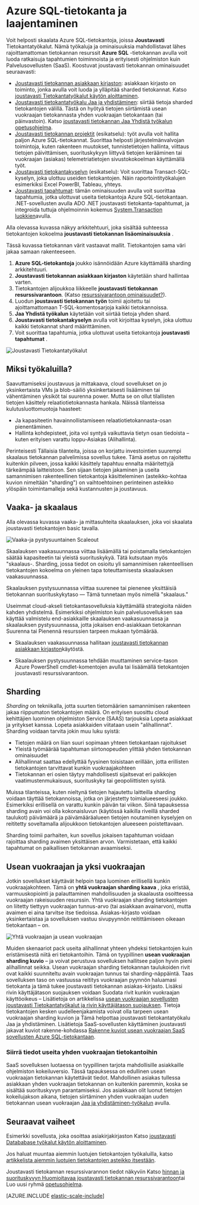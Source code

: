<properties
    pageTitle="Skaalauksen ulos Azure SQL-tietokannan | Microsoft Azure"
    description="Service (SaaS) kehittäjät ohjelmiston voit helposti luoda joustavasti, skaalattava tietokantojen näillä työkaluilla pilveen"
    services="sql-database"
    documentationCenter=""
    manager="jhubbard"
    authors="ddove"
    editor=""/>

<tags
    ms.service="sql-database"
    ms.workload="sql-database"
    ms.tgt_pltfrm="na"
    ms.devlang="na"
    ms.topic="article"
    ms.date="09/06/2016"
    ms.author="ddove"/>

# <a name="scaling-out-with-azure-sql-database"></a>Azure SQL-tietokanta ja laajentaminen

Voit helposti skaalata Azure SQL-tietokantoja, joissa **Joustavasti** Tietokantatyökalut. Nämä työkaluja ja ominaisuuksia mahdollistavat lähes rajoittamattoman tietokannan resurssit **Azure SQL** -tietokannan avulla voit luoda ratkaisuja tapahtumien toiminnoista ja erityisesti ohjelmiston kuin Palvelusovellusten (SaaS). Koostuvat joustavasti tietokannan ominaisuudet seuraavasti:

* [Joustavasti tietokannan asiakkaan kirjaston](sql-database-elastic-database-client-library.md): asiakkaan kirjasto on toiminto, jonka avulla voit luoda ja ylläpitää sharded tietokannat.  Katso [joustavasti Tietokantatyökalut käytön aloittaminen](sql-database-elastic-scale-get-started.md).
* [Joustavasti tietokantatyökalu Jaa ja yhdistäminen](sql-database-elastic-scale-overview-split-and-merge.md): siirtää tietoja sharded tietokantojen välillä. Tästä on hyötyä tietojen siirtämistä usean vuokraajan tietokannasta yhden vuokraajan tietokantaan (tai päinvastoin). Katso [joustavasti tietokannan Jaa Yhdistä työkalun opetusohjelma](sql-database-elastic-scale-configure-deploy-split-and-merge.md).
* [Joustavasti tietokannan projektit](sql-database-elastic-jobs-overview.md) (esikatselu): työt avulla voit hallita paljon Azure SQL-tietokannat. Suorittaa helposti järjestelmänvalvojan toimintoja, kuten rakenteen muutokset, tunnistetietojen hallinta, viittaus tietojen päivittämisen, suorituskykyyn liittyvä tietojen kerääminen tai vuokraajan (asiakas) telemetriatietojen sivustokokoelman käyttämällä työt.
* [Joustavasti tietokantakyselyn](sql-database-elastic-query-overview.md) (esikatselu): Voit suorittaa Transact-SQL-kyselyn, joka ulottuu useiden tietokantojen. Näin raportointityökalujen esimerkiksi Excel PowerBI, Tableau, yhteys.
* [Joustavasti tapahtumat](sql-database-elastic-transactions-overview.md): tämän ominaisuuden avulla voit suorittaa tapahtumia, jotka ulottuvat useita tietokantoja Azure SQL-tietokantaan. .NET-sovellusten avulla ADO .NET joustavasti tietokanta-tapahtumat, ja integroida tuttuja ohjelmoinnin kokemus [System.Transaction luokkien](https://msdn.microsoft.com/library/system.transactions.aspx)avulla.

Alla olevassa kuvassa näkyy arkkitehtuuri, joka sisältää suhteessa tietokantojen kokoelma **joustavasti tietokannan lisäominaisuuksia** .

Tässä kuvassa tietokannan värit vastaavat mallit. Tietokantojen sama väri jakaa samaan rakenteeseen.

1. **Azure SQL-tietokantoja** joukko isännöidään Azure käyttämällä sharding arkkitehtuuri.
2. **Joustavasti tietokannan asiakkaan kirjaston** käytetään shard hallintaa varten.
3. Tietokantojen alijoukkoa liikkeelle **joustavasti tietokannan resurssivarantoon**. (Katso [resurssivarantoon ominaisuudet?](sql-database-elastic-pool.md)).
4. Luodun **joustavasti tietokannan työn** toimii ajoitettu tai ajoittamattomaan T-SQL-komentosarjoja kaikki tietokannoissa.
5. **Jaa Yhdistä työkalun** käytetään voit siirtää tietoja yhden shard.
6. **Joustavasti tietokantakyselyn** avulla voit kirjoittaa kyselyn, joka ulottuu kaikki tietokannat shard määrittäminen.
7. Voit suorittaa tapahtumia, jotka ulottuvat useita tietokantoja **joustavasti tapahtumat** . 


![Joustavasti Tietokantatyökalut][1]


## <a name="why-use-the-tools"></a>Miksi työkaluilla?

Saavuttamiseksi joustavuus ja mittakaava, cloud sovellukset on jo yksinkertaista VMs ja blob-säiliö yksinkertaisesti lisääminen tai vähentäminen yksiköt tai suurenna power. Mutta se on ollut tilallisten tietojen käsittely relaatiotietokannasta hankala. Näissä tilanteissa kulutusluottomuotoja haasteet:

* Ja kapasiteetin havainnollistamiseen relaatiotietokannasta-osan pienentäminen.
* Hallinta kohdepisteet, joita voi syntyä vaikuttavia tietyn osan tiedoista – kuten erityisen varattu loppu-Asiakas (Alihallinta).

Perinteisesti Tällaisia tilanteita, joissa on korjattu investointien suurempi skaalaus tietokannan palvelimissa sovellus tukee. Tämä asetus on rajoitettu kuitenkin pilveen, jossa kaikki käsittely tapahtuu ennalta määritettyjä tärkeämpää laitteistoon. Sen sijaan tietojen jakaminen ja useita samannimisen rakenteellinen tietokantoja käsitteleminen (asteikko-kohtaa kuvion nimeltään "sharding") on vaihtoehtoinen perinteinen asteikko ylöspäin toimintamalleja sekä kustannusten ja joustavuus.

## <a name="horizontal-and-vertical-scaling"></a>Vaaka- ja skaalaus

Alla olevassa kuvassa vaaka- ja mittasuhteita skaalauksen, joka voi skaalata joustavasti tietokantojen basic tavalla.

![Vaaka-ja pystysuuntainen Scaleout][2]

Skaalauksen vaakasuunnassa viittaa lisäämällä tai poistamalla tietokantojen säätää kapasiteetin tai yleistä suorituskykyä. Tätä kutsutaan myös "skaalaus-. Sharding, jossa tiedot on osioitu yli samannimisen rakenteellisen tietokantojen kokoelma on yleinen tapa toteuttamisesta skaalauksen vaakasuunnassa.  

Skaalauksen pystysuunnassa viittaa suurenee tai pienenee yksittäisiä tietokannan suorituskykytaso — Tämä tunnetaan myös nimellä "skaalaus."

Useimmat cloud-akseli tietokantasovelluksia käyttämällä strategioita näiden kahden yhdistelmä. Esimerkiksi ohjelmiston kuin palvelusovelluksen saa käyttää valmistelu end-asiakkaille skaalauksen vaakasuunnassa ja skaalauksen pystysuunnassa, jotta jokaisen end-asiakkaan tietokannan Suurenna tai Pienennä resurssien tarpeen mukaan työmäärää.

* Skaalauksen vaakasuunnassa hallitaan [joustavasti tietokannan asiakkaan kirjaston](sql-database-elastic-database-client-library.md)käytöstä.

* Skaalauksen pystysuunnassa tehdään muuttaminen service-tason Azure PowerShell cmdlet-komentojen avulla tai lisäämällä tietokantojen joustavasti resurssivarantoon.

## <a name="sharding"></a>Sharding

*Sharding* on tekniikalla, jotta suurten tietomäärien samannimisen rakenteen jakaa riippumaton tietokantojen määrä. On erityisen suosittu cloud kehittäjien luominen ohjelmiston Service (SAAS) tarjouksia Lopeta asiakkaat ja yritykset kanssa. Lopeta asiakkaiden viitataan usein "alihallinnat". Sharding voidaan tarvita jokin muu luku syistä:  

* Tietojen määrä on liian suuri sopimaan yhteen tietokantaan rajoitukset
* Yleistä työmäärää tapahtuman siirtonopeuden ylittää yhden tietokannan ominaisuudet
* Alihallinnat saattaa edellyttää fyysinen toisistaan erillään, jotta erillisten tietokantojen tarvittavat kunkin vuokraajakohteen
* Tietokannan eri osien täytyy mahdollisesti sijaitsevat eri paikkojen vaatimustenmukaisuus, suorituskyky tai geopoliittisten syistä.

Muissa tilanteissa, kuten nieltynä tietojen hajautettu laitteilla sharding voidaan täyttää tietokannoissa, jotka on järjestetty toimialueeseesi joukko. Esimerkiksi erillisellä on varattu kunkin päivän tai viikon. Siinä tapauksessa sharding avain voi olla kokonaisluvun (käytössä kaikilla riveillä sharded taulukot) päivämäärä ja päivämääräalueen tietojen noutaminen kyselyjen on reititetty soveltamalla alijoukkoon tietokantojen alueeseen poistettavaan.

Sharding toimii parhaiten, kun sovellus jokaisen tapahtuman voidaan rajoittaa sharding avaimen yksittäisen arvon. Varmistetaan, että kaikki tapahtumat on paikallisen tietokannan avaamiseksi.

## <a name="multi-tenant-and-single-tenant"></a>Usean vuokraajan ja yksi vuokraajan

Jotkin sovellukset käyttävät helpoin tapa luominen erillisellä kunkin vuokraajakohteen. Tämä on **yhtä vuokraajan sharding kaava** , joka eristää, varmuuskopiointi ja palauttaminen mahdollisuuden ja skaalausta osoitteessa vuokraajan rakeisuuden resurssin. Yhtä vuokraajan sharding tietokantojen on liitetty tiettyyn vuokraajan tunnus-arvo (tai asiakkaan avainarvon), mutta avaimen ei aina tarvitse itse tiedoissa. Asiakas-kirjasto voidaan yksinkertaistaa ja sovelluksen vastuu sivupyynnön reitittämiseen oikeaan tietokantaan – on.

![Yhtä vuokraajan ja usean vuokraajan][4]

Muiden skenaariot pack useita alihallinnat yhteen yhdeksi tietokantojen kuin eristämisestä niitä eri tietokantoihin. Tämä on tyypillinen **usean vuokraajan sharding kuvio** – ja voivat perustuva sovelluksen hallitsee paljon hyvin pieni alihallinnat seikka. Usean vuokraajan sharding tietokannan taulukoiden rivit ovat kaikki suunniteltu avain vuokraajan tunnus tai sharding-näppäintä. Taas sovelluksen taso on vastuussa reititys vuokraajan pyynnön haluamasi tietokanta ja tämä tukee joustavasti tietokannan asiakas-kirjasto. Lisäksi rivin käyttäjätason suojauksen voidaan Suodata rivit kunkin vuokraajan käyttöoikeus – Lisätietoja on artikkelissa [usean vuokraajan sovellusten joustavasti Tietokantatyökalut ja rivin käyttäjätason suojauksen](sql-database-elastic-tools-multi-tenant-row-level-security.md). Tietoja tietokantojen kesken uudelleenjakamista voivat olla tarpeen usean vuokraajan sharding kuvion ja Tämä helpottaa joustavasti tietokantatyökalu Jaa ja yhdistäminen. Lisätietoja SaaS-sovellusten käyttäminen joustavasti jakavat kuviot rakenne-kohdassa [Rakenne kuviot usean vuokraajan SaaS sovellusten Azure SQL-tietokantaan](sql-database-design-patterns-multi-tenancy-saas-applications.md).

### <a name="move-data-from-multiple-to-single-tenancy-databases"></a>Siirrä tiedot useita yhden vuokraajan tietokantoihin

SaaS sovelluksen luotaessa on tyypillinen tarjota mahdollisille asiakkaille ohjelmiston kokeiluversio. Tässä tapauksessa on edullinen usean vuokraajan tietokannan käytettävät tiedot. Mahdollinen asiakas tullessa asiakkaan yhden vuokraajan tietokannan on kuitenkin paremmin, koska se sisältää suorituskyvyn parantamiseksi. Jos asiakkaan olit luonut tietojen kokeilujakson aikana, tietojen siirtäminen yhden vuokraajan uuden tietokannan usean vuokraajan [Jaa ja yhdistäminen-työkalun](sql-database-elastic-scale-overview-split-and-merge.md) avulla.

## <a name="next-steps"></a>Seuraavat vaiheet

Esimerkki sovellusta, joka osoittaa asiakirjakirjaston Katso [joustavasti Datababase työkalut käytön aloittaminen](sql-database-elastic-scale-get-started.md).

Jos haluat muuntaa aiemmin luotujen tietokantojen työkaluilla, katso [artikkelista aiemmin luotujen tietokantojen asteikko itsestään](sql-database-elastic-convert-to-use-elastic-tools.md).

Joustavasti tietokannan resurssivarannon tiedot näkyviin Katso [hinnan ja suorituskyvyn Huomioitavaa joustavasti tietokannan resurssivarantoon](sql-database-elastic-pool-guidance.md)tai Luo uusi ryhmä [opetusohjelma](sql-database-elastic-pool-create-portal.md).  

[AZURE.INCLUDE [elastic-scale-include](../../includes/elastic-scale-include.md)]

<!--Anchors-->
<!--Image references-->
[1]:./media/sql-database-elastic-scale-introduction/tools.png
[2]:./media/sql-database-elastic-scale-introduction/h_versus_vert.png
[3]:./media/sql-database-elastic-scale-introduction/overview.png
[4]:./media/sql-database-elastic-scale-introduction/single_v_multi_tenant.png

